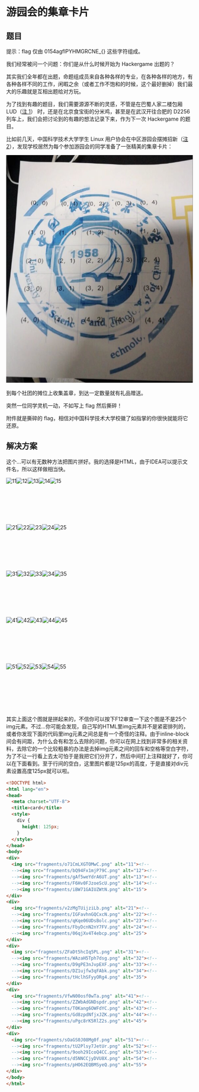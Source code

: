 # 游园会的集章卡片

## 题目
提示：flag 仅由 0154agflPYHMGRCNE_{} 这些字符组成。

我们经常被问一个问题：你们是从什么时候开始为 Hackergame 出题的？

其实我们全年都在出题，命题组成员来自各种各样的专业，在各种各样的地方，有各种各样不同的工作，闲暇之余（或者工作不饱和的时候，这个最好删掉）我们最大的乐趣就是互相出题给对方玩。

为了找到有趣的题目，我们需要源源不断的灵感，不管是在巴蜀人家二楼包厢 LUD（[注 1](https://lug.ustc.edu.cn/wiki/lug/events/start?s%5B%5D=lud)） 时，还是在北京食宝街的分米鸡，甚至是在武汉开往合肥的 D2256 列车上，我们会把讨论到的有趣的想法记录下来，作为下一次 Hackergame 的题目。

比如前几天，中国科学技术大学学生 Linux 用户协会在中区游园会摆摊招新（[注 2](https://lug.ustc.edu.cn/wiki/lug/contribute)），发现学校居然为每个参加游园会的同学准备了一张精美的集章卡片：

![CARD](./img/CARD.png)

到每个社团的摊位上收集盖章，到达一定数量就有礼品赠送。

突然一位同学灵机一动，不如写上 flag 然后撕碎！

附件就是撕碎的 flag，相信对中国科学技术大学校徽了如指掌的你很快就能将它还原。

## 解决方案
这个...可以有无数种方法把图片拼好。我的选择是HTML，由于IDEA可以提示文件名，所以这样做相当快。

<div style="height: 125px; ">
  <img src="../img/fragments/o71CmLXGTOMwC.png" alt="11"><!--
  --><img src="../img/fragments/bQ94Fx1mjP79C.png" alt="12"><!--
  --><img src="../img/fragments/gAf5weYdrA6UT.png" alt="13"><!--
  --><img src="../img/fragments/F6Hv0FJzoeScU.png" alt="14"><!--
  --><img src="../img/fragments/iBW71GAIUZWtN.png" alt="15">
</div>
<div style="height: 125px; ">
  <img src="../img/fragments/v2zMgTUijziLb.png" alt="21"><!--
  --><img src="../img/fragments/IGFavhnGQCxcN.png" alt="22"><!--
  --><img src="../img/fragments/qKqe06UDsBolc.png" alt="23"><!--
  --><img src="../img/fragments/FbyDcnN2nY7FV.png" alt="24"><!--
  --><img src="../img/fragments/06qjXv4T4ebcp.png" alt="25">
</div>
<div style="height: 125px; ">
  <img src="../img/fragments/ZFaDt5hcIq5PL.png" alt="31"><!--
  --><img src="../img/fragments/WAzaH5Tph7dsg.png" alt="32"><!--
  --><img src="../img/fragments/D9gPE3nJvpEXF.png" alt="33"><!--
  --><img src="../img/fragments/DZ1ujfw3qFAbk.png" alt="34"><!--
  --><img src="../img/fragments/tHclhSFyyORg4.png" alt="35">
</div>
<div style="height: 125px; ">
  <img src="../img/fragments/VfwN00osf0wTa.png" alt="41"><!--
  --><img src="../img/fragments/ZZWbAdGNDspdr.png" alt="42"><!--
  --><img src="../img/fragments/T0Kang6OWFdYC.png" alt="43"><!--
  --><img src="../img/fragments/Gd8zpdNfjxJZK.png" alt="44"><!--
  --><img src="../img/fragments/uPgc8rK5RlZ2s.png" alt="45">
</div>
<div style="height: 125px; ">
  <img src="../img/fragments/sOaGS0J08Mg0f.png" alt="51"><!--
  --><img src="../img/fragments/tU2Plsy7JetUr.png" alt="52"><!--
  --><img src="../img/fragments/9ooh29IcoQ4CC.png" alt="53"><!--
  --><img src="../img/fragments/d5NNCCjyDVU8X.png" alt="54"><!--
  --><img src="../img/fragments/pHO62EQBMSyeQ.png" alt="55">
</div>

其实上面这个图就是拼起来的，不信你可以按下F12审查一下这个图是不是25个img元素。不过...你可能会发现，自己写的HTML里img元素并不是紧密排列的，或者你发现下面的代码里img元素之间总是有一个奇怪的注释。由于inline-block间会有间距，为什么会有和怎么去除的问题，你可以在网上找到非常多的相关资料，去除它的一个比较粗暴的办法是去掉img元素之间的回车和空格等空白字符，为了不让一行看上去太可怕于是我把它们分开了，然后中间打上注释就好了，你可以在下面看到。至于行间的空白，这里图片都是125px的高度，于是直接对div元素设置高度125px就可以啦。

``` html
<!DOCTYPE html>
<html lang="en">
<head>
  <meta charset="UTF-8">
  <title>card</title>
  <style>
    div {
      height: 125px;
    }
  </style>
</head>
<body>
<div>
  <img src="fragments/o71CmLXGTOMwC.png" alt="11"><!--
  --><img src="fragments/bQ94Fx1mjP79C.png" alt="12"><!--
  --><img src="fragments/gAf5weYdrA6UT.png" alt="13"><!--
  --><img src="fragments/F6Hv0FJzoeScU.png" alt="14"><!--
  --><img src="fragments/iBW71GAIUZWtN.png" alt="15">
</div>
<div>
  <img src="fragments/v2zMgTUijziLb.png" alt="21"><!--
  --><img src="fragments/IGFavhnGQCxcN.png" alt="22"><!--
  --><img src="fragments/qKqe06UDsBolc.png" alt="23"><!--
  --><img src="fragments/FbyDcnN2nY7FV.png" alt="24"><!--
  --><img src="fragments/06qjXv4T4ebcp.png" alt="25">
</div>
<div>
  <img src="fragments/ZFaDt5hcIq5PL.png" alt="31"><!--
  --><img src="fragments/WAzaH5Tph7dsg.png" alt="32"><!--
  --><img src="fragments/D9gPE3nJvpEXF.png" alt="33"><!--
  --><img src="fragments/DZ1ujfw3qFAbk.png" alt="34"><!--
  --><img src="fragments/tHclhSFyyORg4.png" alt="35">
</div>
<div>
  <img src="fragments/VfwN00osf0wTa.png" alt="41"><!--
  --><img src="fragments/ZZWbAdGNDspdr.png" alt="42"><!--
  --><img src="fragments/T0Kang6OWFdYC.png" alt="43"><!--
  --><img src="fragments/Gd8zpdNfjxJZK.png" alt="44"><!--
  --><img src="fragments/uPgc8rK5RlZ2s.png" alt="45">
</div>
<div>
  <img src="fragments/sOaGS0J08Mg0f.png" alt="51"><!--
  --><img src="fragments/tU2Plsy7JetUr.png" alt="52"><!--
  --><img src="fragments/9ooh29IcoQ4CC.png" alt="53"><!--
  --><img src="fragments/d5NNCCjyDVU8X.png" alt="54"><!--
  --><img src="fragments/pHO62EQBMSyeQ.png" alt="55">
</div>
</body>
</html>
```

